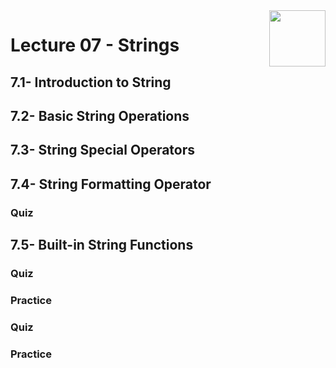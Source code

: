 <img align="right" width="90" height="90" src="https://github.com/cs-MohamedAyman/Computer-Science-Textbooks/blob/master/logos/python.jpg">

# Lecture 07 - Strings
## 7.1- Introduction to String
## 7.2- Basic String Operations
## 7.3- String Special Operators
## 7.4- String Formatting Operator
### Quiz
## 7.5- Built-in String Functions
### Quiz
### Practice
### Quiz
### Practice
